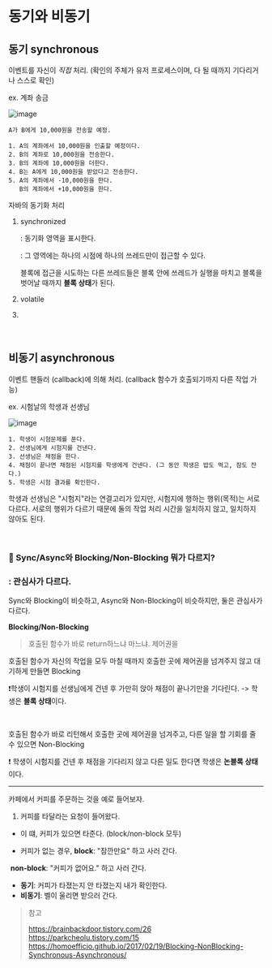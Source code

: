 # 동기와 비동기

## 동기 synchronous

이벤트를 자신이 *직접* 처리. (확인의 주체가 유저 프로세스이며, 다 될 때까지 기다리거나 스스로 확인)

ex. 계좌 송금

![image](https://user-images.githubusercontent.com/19922698/90335239-6496f480-e00e-11ea-857c-0239a09be443.png)

```
A가 B에게 10,000원을 전송할 예정.

1. A의 계좌에서 10,000원을 인출할 예정이다.
2. B의 계좌로 10,000원을 전송한다.
3. B의 계좌에 10,000원을 더한다.
4. B는 A에게 10,000원을 받았다고 전송한다.
5. A의 계좌에서 -10,000원을 한다.
   B의 계좌에서 +10,000원을 한다.
```



자바의 동기화 처리

1. synchronized

   : 동기화 영역을 표시한다. 

   : 그 영역에는 하나의 시점에 하나의 쓰레드만이 접근할 수 있다.

   블록에 접근을 시도하는 다른 쓰레드들은 블록 안에 쓰레드가 실행을 마치고 블록을 벗어날 때까지 **블록 상태**가 된다.

2. volatile

3. 

<br/>

## 비동기 asynchronous

이벤트 핸들러 (callback)에 의해 처리. (callback 함수가 호출되기까지 다른 작업 가능)



ex. 시험날의 학생과 선생님

![image](https://user-images.githubusercontent.com/19922698/90335287-f0a91c00-e00e-11ea-8116-0b16ec950cb9.png)

```
1. 학생이 시험문제를 푼다.
2. 선생님에게 시험지를 건낸다.
3. 선생님은 채점을 한다.
4. 채점이 끝나면 채점된 시험지를 학생에게 건넨다. (그 동안 학생은 밥도 먹고, 잠도 잔다.)
5. 학생은 시험 결과를 확인한다.
```

학생과 선생님은 "시험지"라는 연결고리가 있지만, 시험지에 행하는 행위(목적)는 서로 다르다. 서로의 행위가 다르기 때문에 둘의 작업 처리 시간을 일치하지 않고, 일치하지 않아도 된다.



<br/>

### 🤔 Sync/Async와 Blocking/Non-Blocking 뭐가 다르지?

### : 관심사가 다르다.

Sync와 Blocking이 비슷하고, Async와 Non-Blocking이 비슷하지만, 둘은 관심사가 다르다.

**Blocking/Non-Blocking**

>  호출된 함수가 바로 return하느냐 마느냐. 제어권을 

호출된 함수가 자신의 작업을 모두 마칠 때까지 호출한 곳에 제어권을 넘겨주지 않고 대기하게 만들면 Blocking

❗학생이 시험지를 선생님에게 건넨 후 가만히 앉아 채점이 끝나기만을 기다린다. -> 학생은 **블록 상태**이다.

<br/>

호출된 함수가 바로 리턴해서 호출한 곳에 제어권을 넘겨주고, 다른 일을 할 기회를 줄 수 있으면 Non-Blocking

❗️ 학생이 시험지를 건넨 후 채점을 기다리지 않고 다른 일도 한다면 학생은 **논블록 상태**이다.





---

카페에서 커피를 주문하는 것을 예로 들어보자.

1. 커피를 타달라는 요청이 들어왔다.

- 이 떄, 커피가 있으면 타준다. (block/non-block 모두)

- 커피가 없는 경우, **block**: "잠깐만요" 하고 사러 간다.

​						**non-block**: "커피가 없어요." 하고 사러 간다.

- **동기**: 커피가 타졌는지 안 타졌는지 내가 확인한다.
- **비동기**: 벨이 울리면 받으러 간다.







> 참고
>
> https://brainbackdoor.tistory.com/26  
> https://parkcheolu.tistory.com/15  
> https://homoefficio.github.io/2017/02/19/Blocking-NonBlocking-Synchronous-Asynchronous/  
>

